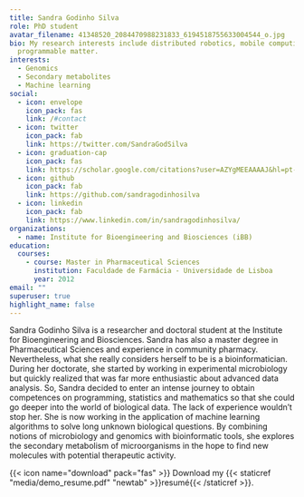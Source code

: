 ```yaml
---
title: Sandra Godinho Silva
role: PhD student
avatar_filename: 41348520_2084470988231833_6194518755633004544_o.jpg
bio: My research interests include distributed robotics, mobile computing and
  programmable matter.
interests:
  - Genomics
  - Secondary metabolites
  - Machine learning
social:
  - icon: envelope
    icon_pack: fas
    link: /#contact
  - icon: twitter
    icon_pack: fab
    link: https://twitter.com/SandraGodSilva
  - icon: graduation-cap
    icon_pack: fas
    link: https://scholar.google.com/citations?user=AZYgMEEAAAAJ&hl=pt-PT
  - icon: github
    icon_pack: fab
    link: https://github.com/sandragodinhosilva
  - icon: linkedin
    icon_pack: fab
    link: https://www.linkedin.com/in/sandragodinhosilva/
organizations:
  - name: Institute for Bioengineering and Biosciences (iBB)
education:
  courses:
    - course: Master in Pharmaceutical Sciences
      institution: Faculdade de Farmácia - Universidade de Lisboa
      year: 2012
email: ""
superuser: true
highlight_name: false
---
```


Sandra Godinho Silva is a researcher and doctoral student at the Institute for Bioengineering and Biosciences. Sandra has also a master degree in Pharmaceutical Sciences and experience in community pharmacy. Nevertheless, what she really considers herself to be is a bioinformatician. During her doctorate, she started by working in experimental microbiology but quickly realized that was far more enthusiastic about advanced data analysis. So, Sandra decided to enter an intense journey to obtain competences on programming, statistics and mathematics so that she could go deeper into the world of biological data. The lack of experience wouldn’t stop her. She is now working in the application of machine learning algorithms to solve long unknown biological questions. By combining notions of microbiology and genomics with bioinformatic tools, she explores the secondary metabolism of microorganisms in the hope to find new molecules with potential therapeutic activity.

{{< icon name="download" pack="fas" >}} Download my {{< staticref "media/demo_resume.pdf" "newtab" >}}resumé{{< /staticref >}}.
